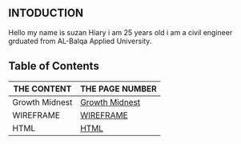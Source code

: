## INTODUCTION

Hello my name is suzan Hiary i am 25 years old i am a civil engineer grduated from AL-Balqa Applied University.



## Table of Contents


THE CONTENT | THE PAGE NUMBER
------------ | -------------
 Growth Midnest |  [Growth Midnest](#Growth)
 WIREFRAME |  [WIREFRAME](#WIREFRAME)
 HTML|  [HTML](#HTML)
